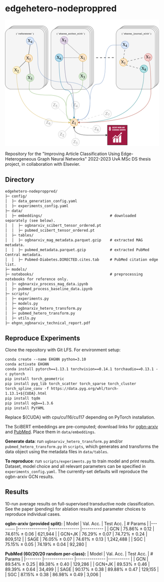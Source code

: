 # edgehetero-nodeproppred

![](ehgnn_cover_art.png)

Repository for the "Improving Article Classification Using Edge-Heterogeneous Graph Neural Networks" 2022-2023 UvA MSc DS thesis project, in collaboration with Elsevier.

## Directory ##
```
edgehetero-nodeproppred/
├─ config/
│  ├─ data_generation_config.yaml
│  ├─ experiments_config.yaml
├─ data/
│  ├─ embeddings/                               # downloaded separately (see below).
│  │  ├─ ogbnarxiv_scibert_tensor_ordered.pt
│  │  ├─ pubmed_scibert_tensor_ordered.pt
│  ├─ tables/
│  │  ├─ ogbnarxiv_mag_metadata.parquet.gzip    # extracted MAG metadata.
│  │  ├─ pubmed_metadata.parquet.gzip           # extracted PubMed Central metadata.
│  │  ├─ Pubmed-Diabetes.DIRECTED.cites.tab     # PubMed citation edge list.
├─ models/
├─ notebooks/                                   # preprocessing notebooks for reference only.
│  ├─ ogbnarxiv_process_mag_data.ipynb
│  ├─ pubmed_process_baseline_data.ipynb
├─ scripts/
│  ├─ experiments.py
│  ├─ models.py
│  ├─ ogbnarxiv_hetero_transform.py
│  ├─ pubmed_hetero_transform.py
│  ├─ utils.py
├─ ehgnn_ogbnarxiv_technical_report.pdf
```

## Reproduce Experiments ##
Clone the repository with Git LFS. For environment setup:
```
conda create --name EHGNN python=3.10
conda activate EHGNN
conda install pytorch==1.13.1 torchvision==0.14.1 torchaudio==0.13.1 -c pytorch
pip install torch_geometric
pip install pyg_lib torch_scatter torch_sparse torch_cluster torch_spline_conv -f https://data.pyg.org/whl/torch-1.13.1+${CUDA}.html
pip install tqdm
pip install ogb==1.3.6
pip install PyYAML
```
Replace ${CUDA} with cpu/cu116/cu117 depending on PyTorch installation.

The SciBERT embeddings are pre-computed; download links for [ogbn-arxiv](https://drive.google.com/file/d/1XubiRS2wqlR-_XcK7AGgITT0Cdx0mtdN/view?usp=share_link) and [PubMed](https://drive.google.com/file/d/1yrIJE0ko6sErUugBnN_GJCe-zqiDPwzV/view?usp=share_link). Place them in `data/embeddings`.

**Generate data**: run `ogbnarxiv_hetero_transform.py` and/or `pubmed_hetero_transform.py` in `scripts`, which generates and transforms the data object using the metadata files in `data/tables`.

**To reproduce**: run `scripts/experiments.py` to train model and print results. Dataset, model choice and all relevant parameters can be specified in `experiments_config.yaml`. The currently-set defaults will reproduce the ogbn-arxiv GCN results. 

## Results ##
10-run average results on full-supervised transductive node classification. See the paper (pending) for ablation results and parameter choices to reproduce individual cases.

**ogbn-arxiv (provided split):**
| Model  	| Val. Acc.     	| Test Acc.     	| # Params  	|
|--------	|---------------	|---------------	|-----------	|
| GCN    	| 75.86% ± 0.12 	| 74.61% ± 0.06 	| 621,944   	|
| GCN+JK 	| 76.29% ± 0.07 	| 74.72% ± 0.24 	| 809,512   	|
| SAGE   	| 76.05% ± 0.07 	| 74.61% ± 0.13 	| 1,242,488 	|
| SGC    	| 75.15% ± 0.05 	| 74.19% ± 0.04 	| 92,280    	|

**PubMed (60/20/20 random per-class):**
| Model  	| Val. Acc.     	| Test Acc.     	| # Params  	|
|--------	|---------------	|---------------	|-----------	|
| GCN    	| 89.54% ± 0.25 	| 89.38% ± 0.40 	| 129,286   	|
| GCN+JK 	| 89.53% ± 0.46 	| 89.39% ± 0.64 	| 34,499   	|
| SAGE   	| 90.17% ± 0.38 	| 89.88% ± 0.47 	| 129,155 	|
| SGC    	| 87.15% ± 0.38 	| 86.98% ± 0.49 	| 3,006    	|